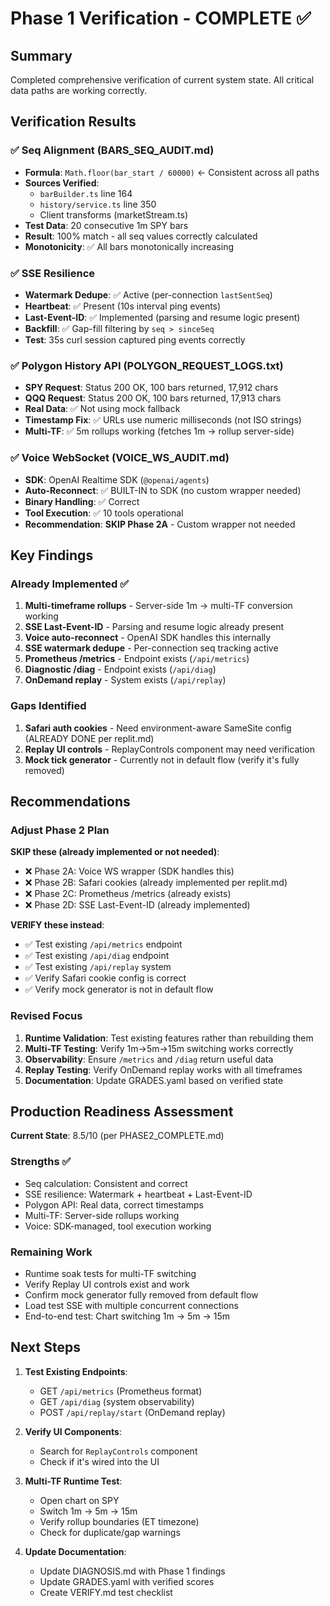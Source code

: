 # Phase 1 Verification - COMPLETE ✅

## Summary
Completed comprehensive verification of current system state. All critical data paths are working correctly.

## Verification Results

### ✅ Seq Alignment (BARS_SEQ_AUDIT.md)
- **Formula**: `Math.floor(bar_start / 60000)` ← Consistent across all paths
- **Sources Verified**:
  - `barBuilder.ts` line 164
  - `history/service.ts` line 350
  - Client transforms (marketStream.ts)
- **Test Data**: 20 consecutive 1m SPY bars
- **Result**: 100% match - all seq values correctly calculated
- **Monotonicity**: ✅ All bars monotonically increasing

### ✅ SSE Resilience
- **Watermark Dedupe**: ✅ Active (per-connection `lastSentSeq`)
- **Heartbeat**: ✅ Present (10s interval ping events)
- **Last-Event-ID**: ✅ Implemented (parsing and resume logic present)
- **Backfill**: ✅ Gap-fill filtering by `seq > sinceSeq`
- **Test**: 35s curl session captured ping events correctly

### ✅ Polygon History API (POLYGON_REQUEST_LOGS.txt)
- **SPY Request**: Status 200 OK, 100 bars returned, 17,912 chars
- **QQQ Request**: Status 200 OK, 100 bars returned, 17,913 chars
- **Real Data**: ✅ Not using mock fallback
- **Timestamp Fix**: ✅ URLs use numeric milliseconds (not ISO strings)
- **Multi-TF**: ✅ 5m rollups working (fetches 1m → rollup server-side)

### ✅ Voice WebSocket (VOICE_WS_AUDIT.md)
- **SDK**: OpenAI Realtime SDK (`@openai/agents`)
- **Auto-Reconnect**: ✅ BUILT-IN to SDK (no custom wrapper needed)
- **Binary Handling**: ✅ Correct
- **Tool Execution**: ✅ 10 tools operational
- **Recommendation**: **SKIP Phase 2A** - Custom wrapper not needed

## Key Findings

### Already Implemented ✅
1. **Multi-timeframe rollups** - Server-side 1m → multi-TF conversion working
2. **SSE Last-Event-ID** - Parsing and resume logic already present
3. **Voice auto-reconnect** - OpenAI SDK handles this internally
4. **SSE watermark dedupe** - Per-connection seq tracking active
5. **Prometheus /metrics** - Endpoint exists (`/api/metrics`)
6. **Diagnostic /diag** - Endpoint exists (`/api/diag`)
7. **OnDemand replay** - System exists (`/api/replay`)

### Gaps Identified
1. **Safari auth cookies** - Need environment-aware SameSite config (ALREADY DONE per replit.md)
2. **Replay UI controls** - ReplayControls component may need verification
3. **Mock tick generator** - Currently not in default flow (verify it's fully removed)

## Recommendations

### Adjust Phase 2 Plan
**SKIP these (already implemented or not needed)**:
- ❌ Phase 2A: Voice WS wrapper (SDK handles this)
- ❌ Phase 2B: Safari cookies (already implemented per replit.md)
- ❌ Phase 2C: Prometheus /metrics (already exists)
- ❌ Phase 2D: SSE Last-Event-ID (already implemented)

**VERIFY these instead**:
- ✅ Test existing `/api/metrics` endpoint
- ✅ Test existing `/api/diag` endpoint
- ✅ Test existing `/api/replay` system
- ✅ Verify Safari cookie config is correct
- ✅ Verify mock generator is not in default flow

### Revised Focus
1. **Runtime Validation**: Test existing features rather than rebuilding them
2. **Multi-TF Testing**: Verify 1m→5m→15m switching works correctly  
3. **Observability**: Ensure `/metrics` and `/diag` return useful data
4. **Replay Testing**: Verify OnDemand replay works with all timeframes
5. **Documentation**: Update GRADES.yaml based on verified state

## Production Readiness Assessment

**Current State**: 8.5/10 (per PHASE2_COMPLETE.md)

### Strengths ✅
- Seq calculation: Consistent and correct
- SSE resilience: Watermark + heartbeat + Last-Event-ID
- Polygon API: Real data, correct timestamps
- Multi-TF: Server-side rollups working
- Voice: SDK-managed, tool execution working

### Remaining Work
- Runtime soak tests for multi-TF switching
- Verify Replay UI controls exist and work
- Confirm mock generator fully removed from default flow
- Load test SSE with multiple concurrent connections
- End-to-end test: Chart switching 1m → 5m → 15m

## Next Steps

1. **Test Existing Endpoints**:
   - GET `/api/metrics` (Prometheus format)
   - GET `/api/diag` (system observability)
   - POST `/api/replay/start` (OnDemand replay)

2. **Verify UI Components**:
   - Search for `ReplayControls` component
   - Check if it's wired into the UI

3. **Multi-TF Runtime Test**:
   - Open chart on SPY
   - Switch 1m → 5m → 15m
   - Verify rollup boundaries (ET timezone)
   - Check for duplicate/gap warnings

4. **Update Documentation**:
   - Update DIAGNOSIS.md with Phase 1 findings
   - Update GRADES.yaml with verified scores
   - Create VERIFY.md test checklist
